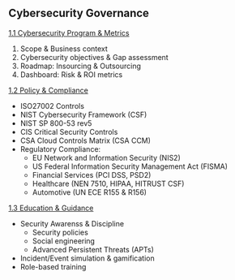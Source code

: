 ## Cybersecurity Governance

[1.1 Cybersecurity Program & Metrics](/1-gov/1-1-program-and-metrics.md)
  1. Scope & Business context 
  2. Cybersecurity objectives & Gap assessment 
  3. Roadmap: Insourcing & Outsourcing 
  4. Dashboard: Risk & ROI metrics  

[1.2 Policy & Compliance](/1-gov/1-2-policy-and-compliance.md)

* ISO27002 Controls
* NIST Cybersecurity Framework (CSF)
* NIST SP 800-53 rev5
* CIS Critical Security Controls
* CSA Cloud Controls Matrix (CSA CCM)
* Regulatory Compliance:
  *  EU Network and Information Security (NIS2)
  *  US Federal Information Security Management Act (FISMA) 
  *  Financial Services (PCI DSS, PSD2)
  *  Healthcare (NEN 7510, HIPAA, HITRUST CSF)
  *  Automotive (UN ECE R155 & R156)

[1.3 Education & Guidance](/1-gov/1-3-education-and-guidance.md)

* Security Awarenss & Discipline
  * Security policies
  * Social engineering 
  * Advanced Persistent Threats (APTs)
* Incident/Event simulation & gamification
* Role-based training
